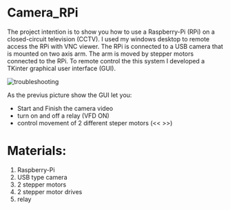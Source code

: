 # Camera_RPi

The project intention is to show you how to use a Raspberry-Pi (RPi) on a closed-circuit television (CCTV). I used my windows desktop to remote access the RPi with VNC viewer. The RPi is connected to a USB camera that is mounted on two axis arm. The arm is moved by stepper motors connected to the RPi. To remote control the this system I developed a TKinter graphical user interface (GUI).


![troubleshooting](https://user-images.githubusercontent.com/92346972/210680966-e47970be-6813-4b8b-9bbb-a91aaee00191.PNG)


As the previus picture show the GUI let you:
- Start and Finish the camera video
- turn on and off a relay (VFD ON)
- control movement of 2 different steper motors (<< >>)

# Materials:
1. Raspberry-Pi
2. USB type camera
3. 2 stepper motors
4. 2 stepper motor drives
5. relay



